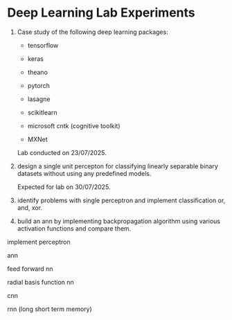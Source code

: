 # Deep Learning Lab Experiments

1) Case study of the following deep learning packages:

    - tensorflow

    - keras

    - theano

    - pytorch

    - lasagne

    - scikitlearn

    - microsoft cntk (cognitive toolkit)

    - MXNet

    Lab conducted on 23/07/2025.

2) design a single unit percepton for classifying linearly separable binary datasets without using any predefined models.

    Expected for lab on 30/07/2025.

3) identify problems with single perceptron and implement classification or, and, xor.

4) build an ann by implementing backpropagation algorithm using various activation functions and compare them.

implement perceptron

ann

feed forward nn

radial basis function nn

cnn

rnn (long short term memory)

